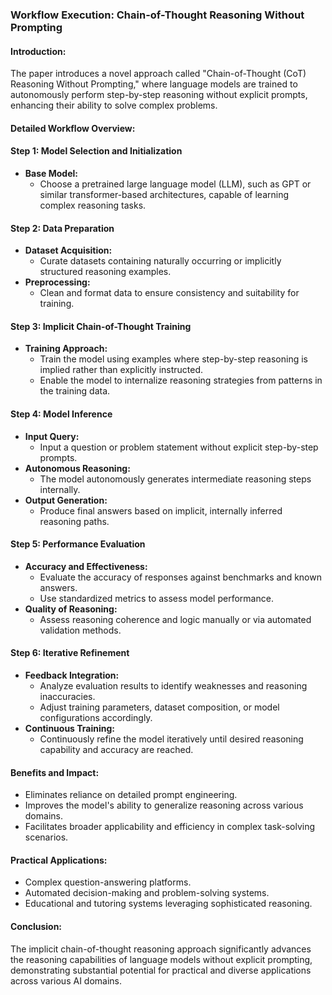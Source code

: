 ### Workflow Execution: Chain-of-Thought Reasoning Without Prompting

#### Introduction:
The paper introduces a novel approach called "Chain-of-Thought (CoT) Reasoning Without Prompting," where language models are trained to autonomously perform step-by-step reasoning without explicit prompts, enhancing their ability to solve complex problems.

#### Detailed Workflow Overview:

#### Step 1: Model Selection and Initialization
- **Base Model:**
  - Choose a pretrained large language model (LLM), such as GPT or similar transformer-based architectures, capable of learning complex reasoning tasks.

#### Step 2: Data Preparation
- **Dataset Acquisition:**
  - Curate datasets containing naturally occurring or implicitly structured reasoning examples.
- **Preprocessing:**
  - Clean and format data to ensure consistency and suitability for training.

#### Step 3: Implicit Chain-of-Thought Training
- **Training Approach:**
  - Train the model using examples where step-by-step reasoning is implied rather than explicitly instructed.
  - Enable the model to internalize reasoning strategies from patterns in the training data.

#### Step 4: Model Inference
- **Input Query:**
  - Input a question or problem statement without explicit step-by-step prompts.
- **Autonomous Reasoning:**
  - The model autonomously generates intermediate reasoning steps internally.
- **Output Generation:**
  - Produce final answers based on implicit, internally inferred reasoning paths.

#### Step 5: Performance Evaluation
- **Accuracy and Effectiveness:**
  - Evaluate the accuracy of responses against benchmarks and known answers.
  - Use standardized metrics to assess model performance.
- **Quality of Reasoning:**
  - Assess reasoning coherence and logic manually or via automated validation methods.

#### Step 6: Iterative Refinement
- **Feedback Integration:**
  - Analyze evaluation results to identify weaknesses and reasoning inaccuracies.
  - Adjust training parameters, dataset composition, or model configurations accordingly.
- **Continuous Training:**
  - Continuously refine the model iteratively until desired reasoning capability and accuracy are reached.

#### Benefits and Impact:
- Eliminates reliance on detailed prompt engineering.
- Improves the model's ability to generalize reasoning across various domains.
- Facilitates broader applicability and efficiency in complex task-solving scenarios.

#### Practical Applications:
- Complex question-answering platforms.
- Automated decision-making and problem-solving systems.
- Educational and tutoring systems leveraging sophisticated reasoning.

#### Conclusion:
The implicit chain-of-thought reasoning approach significantly advances the reasoning capabilities of language models without explicit prompting, demonstrating substantial potential for practical and diverse applications across various AI domains.

